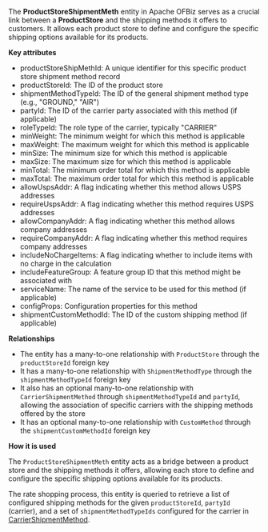 The **ProductStoreShipmentMeth** entity in Apache OFBiz serves as a crucial link between a **ProductStore** and the shipping methods it offers to customers. It allows each product store to define and configure the specific shipping options available for its products.

**Key attributes**

*   productStoreShipMethId: A unique identifier for this specific product store shipment method record
*   productStoreId: The ID of the product store
*   shipmentMethodTypeId: The ID of the general shipment method type (e.g., "GROUND," "AIR")
*   partyId: The ID of the carrier party associated with this method (if applicable)
*   roleTypeId: The role type of the carrier, typically "CARRIER"
*   minWeight: The minimum weight for which this method is applicable
*   maxWeight: The maximum weight for which this method is applicable
*   minSize: The minimum size for which this method is applicable
*   maxSize: The maximum size for which this method is applicable
*   minTotal: The minimum order total for which this method is applicable
*   maxTotal: The maximum order total for which this method is applicable
*   allowUspsAddr: A flag indicating whether this method allows USPS addresses
*   requireUspsAddr: A flag indicating whether this method requires USPS addresses
*   allowCompanyAddr: A flag indicating whether this method allows company addresses
*   requireCompanyAddr: A flag indicating whether this method requires company addresses
*   includeNoChargeItems: A flag indicating whether to include items with no charge in the calculation
*   includeFeatureGroup: A feature group ID that this method might be associated with
*   serviceName: The name of the service to be used for this method (if applicable)
*   configProps: Configuration properties for this method
*   shipmentCustomMethodId: The ID of the custom shipping method (if applicable)

**Relationships**

*   The entity has a many-to-one relationship with `ProductStore` through the `productStoreId` foreign key
*   It has a many-to-one relationship with `ShipmentMethodType` through the `shipmentMethodTypeId` foreign key
*   It also has an optional many-to-one relationship with `CarrierShipmentMethod` through `shipmentMethodTypeId` and `partyId`, allowing the association of specific carriers with the shipping methods offered by the store
*   It has an optional many-to-one relationship with `CustomMethod` through the `shipmentCustomMethodId` foreign key

**How it is used**

The `ProductStoreShipmentMeth` entity acts as a bridge between a product store and the shipping methods it offers, allowing each store to define and configure the specific shipping options available for its products.


The rate shopping process, this entity is queried to retrieve a list of configured shipping methods for the given `productStoreId`, `partyId` (carrier), and a set of `shipmentMethodTypeIds` configured for the carrier in [CarrierShipmentMethod](CarrierShipmentMethod.md). 


